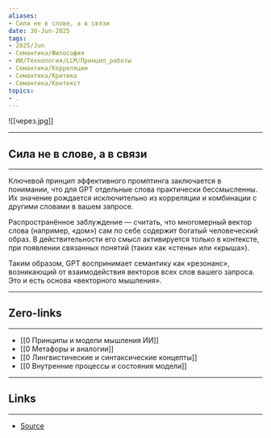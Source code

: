```yaml
---
aliases: 
- Сила не в слове, а в связи 
date: 30-Jun-2025
tags:
- 2025/Jun
- Семантика/Философия
- ИИ/Технология/LLM/Принцип_работы
- Семантика/Корреляции
- Семантика/Критика
- Семантика/Контекст
topics:
- .
---
```

![[через.jpg]]

-----
##  Сила не в слове, а в связи 
-----
Ключевой принцип эффективного промптинга заключается в понимании, что для GPT отдельные слова практически бессмысленны. Их значение рождается исключительно из корреляции и комбинации с другими словами в вашем запросе.

Распространённое заблуждение — считать, что многомерный вектор слова (например, «дом») сам по себе содержит богатый человеческий образ. В действительности его смысл активируется только в контексте, при появлении связанных понятий (таких как «стены» или «крыша»). 

Таким образом, GPT воспринимает семантику как «резонанс», возникающий от взаимодействия векторов всех слов вашего запроса. Это и есть основа «векторного мышления».

---
## Zero-links
---
- [[0 Принципы и модели мышления ИИ]]
- [[0 Метафоры и аналогии]]
- [[0 Лингвистические и синтаксические концепты]]
- [[0 Внутренние процессы и состояния модели]]


---
## Links
---
- [Source](https://t.me/turboproject/1723)